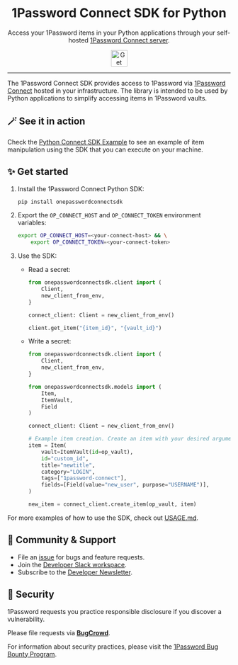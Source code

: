 <!-- Image sourced from https://blog.1password.com/introducing-secrets-automation/ -->
<img alt="" role="img" src="https://blog.1password.com/posts/2021/secrets-automation-launch/header.svg"/>

<div align="center">
  <h1>1Password Connect SDK for Python</h1>
  <p>Access your 1Password items in your Python applications through your self-hosted <a href="https://developer.1password.com/docs/connect">1Password Connect server</a>.</p>
  <a href="#-get-started">
    <img alt="Get started" src="https://user-images.githubusercontent.com/45081667/226940040-16d3684b-60f4-4d95-adb2-5757a8f1bc15.png" height="37"/>
  </a>
</div>

---

The 1Password Connect SDK provides access to 1Password via [1Password Connect](https://developer.1password.com/docs/connect) hosted in your infrastructure. The library is intended to be used by Python applications to simplify accessing items in 1Password vaults.

## 🪄 See it in action

Check the [Python Connect SDK Example](example/README.md) to see an example of item manipulation using the SDK that you can execute on your machine.

## ✨ Get started

1. Install the 1Password Connect Python SDK:

   ```sh
   pip install onepasswordconnectsdk
   ```

2. Export the `OP_CONNECT_HOST` and `OP_CONNECT_TOKEN` environment variables:

   ```sh
   export OP_CONNECT_HOST=<your-connect-host> && \
       export OP_CONNECT_TOKEN=<your-connect-token>
   ```

3. Use the SDK:

   - Read a secret:

     ```python
     from onepasswordconnectsdk.client import (
         Client,
         new_client_from_env,
     }

     connect_client: Client = new_client_from_env()

     client.get_item("{item_id}", "{vault_id}")
     ```

   - Write a secret:

     ```python
     from onepasswordconnectsdk.client import (
         Client,
         new_client_from_env,
     }

     from onepasswordconnectsdk.models import (
         Item,
         ItemVault,
         Field
     )

     connect_client: Client = new_client_from_env()

     # Example item creation. Create an item with your desired arguments.
     item = Item(
         vault=ItemVault(id=op_vault),
         id="custom_id",
         title="newtitle",
         category="LOGIN",
         tags=["1password-connect"],
         fields=[Field(value="new_user", purpose="USERNAME")],
     )

     new_item = connect_client.create_item(op_vault, item)
     ```

For more examples of how to use the SDK, check out [USAGE.md](USAGE.md).

## 💙 Community & Support

- File an [issue](https://github.com/1Password/connect-sdk-python/issues) for bugs and feature requests.
- Join the [Developer Slack workspace](https://join.slack.com/t/1password-devs/shared_invite/zt-1halo11ps-6o9pEv96xZ3LtX_VE0fJQA).
- Subscribe to the [Developer Newsletter](https://1password.com/dev-subscribe/).

## 🔐 Security

1Password requests you practice responsible disclosure if you discover a vulnerability.

Please file requests via [**BugCrowd**](https://bugcrowd.com/agilebits).

For information about security practices, please visit the [1Password Bug Bounty Program](https://bugcrowd.com/agilebits).
